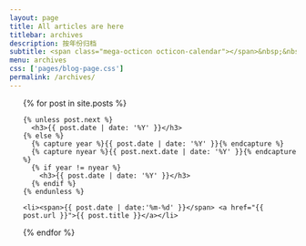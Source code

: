 ```yaml
---
layout: page
title: All articles are here
titlebar: archives
description: 按年份归档
subtitle: <span class="mega-octicon octicon-calendar"></span>&nbsp;&nbsp;专题系列： &nbsp;&nbsp; <a href ="http://zhangjinmiao.github.io/arch.html"><font color="#1A0DAB">架构</font></a>&nbsp;&nbsp; <a href ="http://zhangjinmiao.github.io/life.html"><font color="#EB9439">故事</font></a>&nbsp;&nbsp; <a href ="http://zhangjinmiao.github.io/docker.html"><font color="#1E90FF">Docker</font></a>
menu: archives
css: ['pages/blog-page.css']
permalink: /archives/
---
```


<ul class="archives-list">
  {% for post in site.posts %}

    {% unless post.next %}
      <h3>{{ post.date | date: '%Y' }}</h3>
    {% else %}
      {% capture year %}{{ post.date | date: '%Y' }}{% endcapture %}
      {% capture nyear %}{{ post.next.date | date: '%Y' }}{% endcapture %}
      {% if year != nyear %}
        <h3>{{ post.date | date: '%Y' }}</h3>
      {% endif %}
    {% endunless %}
    
    <li><span>{{ post.date | date:'%m-%d' }}</span> <a href="{{ post.url }}">{{ post.title }}</a></li>
  {% endfor %}
</ul>